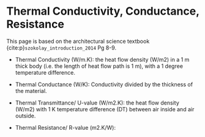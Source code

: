 # Thermal Conductivity, Conductance, Resistance
This page is based on the architectural science textbook {cite:p}`szokolay_introduction_2014` Pg 8-9.

- Thermal Conductivity (W/m.K): the heat flow density (W/m2) in a 1 m thick body (i.e. the length of heat flow path is 1 m), with a 1 degree temperature difference.

- Thermal Conductance (W/K): Conductivity divided by the thickness of the material. 

- Thermal Transmittance/ U-value (W/m2.K): the heat flow density (W/m2) with 1 K temperature
difference (DT) between air inside and air outside.


- Thermal Resistance/ R-value (m2.K/W):
